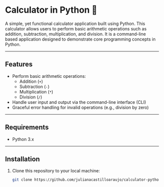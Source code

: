 # Calculator in Python 🐍

A simple, yet functional calculator application built using Python. This calculator allows users to perform basic arithmetic operations such as addition, subtraction, multiplication, and division. It is a command-line based application designed to demonstrate core programming concepts in Python.

---

## Features

- Perform basic arithmetic operations:
  - Addition (`+`)
  - Subtraction (`-`)
  - Multiplication (`*`)
  - Division (`/`)
- Handle user input and output via the command-line interface (CLI)
- Graceful error handling for invalid operations (e.g., division by zero)

---

## Requirements

- Python 3.x

---

## Installation

1. Clone this repository to your local machine:

   ```bash
   git clone https://github.com/julianacastilloaraujo/calculator-python.git
